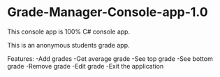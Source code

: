 # Grade-Manager-Console-app-1.0

This console app is 100% C# console app. 

This is an anonymous students grade app.

Features: 
-Add grades 
-Get average grade 
-See top grade
-See bottom grade
-Remove grade
-Edit grade 
-Exit the application
